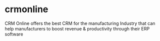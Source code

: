 # crmonline
CRM Online offers the best CRM for the manufacturing Industry that can help manufacturers to boost revenue &amp; productivity through their ERP software
